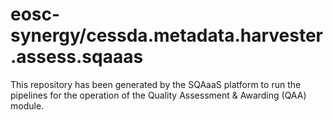 # eosc-synergy/cessda.metadata.harvester.assess.sqaaas
This repository has been generated by the SQAaaS platform to run the pipelines
for the operation of the
Quality Assessment & Awarding (QAA)
module.